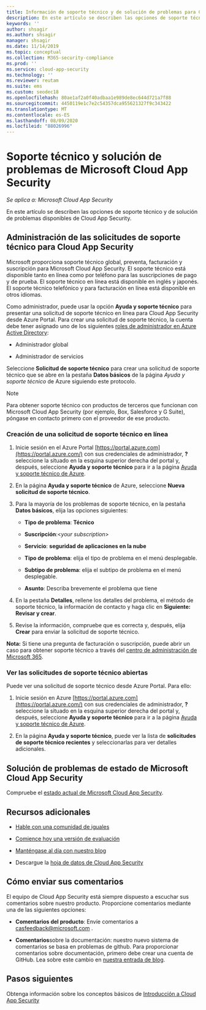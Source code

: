 ```yaml
---
title: Información de soporte técnico y de solución de problemas para Cloud App Security
description: En este artículo se describen las opciones de soporte técnico y de solución de problemas de Microsoft Cloud App Security
keywords: ''
author: shsagir
ms.author: shsagir
manager: shsagir
ms.date: 11/14/2019
ms.topic: conceptual
ms.collection: M365-security-compliance
ms.prod: ''
ms.service: cloud-app-security
ms.technology: ''
ms.reviewer: reutam
ms.suite: ems
ms.custom: seodec18
ms.openlocfilehash: 80ae1af2a0f40adbaa1e989de8ec644d721a7f88
ms.sourcegitcommit: 4450119e1c7e2c54357dca955621327f9c343422
ms.translationtype: MT
ms.contentlocale: es-ES
ms.lasthandoff: 08/09/2020
ms.locfileid: "88026996"
---
```

# <a name="support-and-troubleshooting-microsoft-cloud-app-security"></a>Soporte técnico y solución de problemas de Microsoft Cloud App Security

*Se aplica a: Microsoft Cloud App Security*

En este artículo se describen las opciones de soporte técnico y de solución de problemas disponibles de Cloud App Security.

## <a name="manage-support-requests-for-cloud-app-security"></a>Administración de las solicitudes de soporte técnico para Cloud App Security

Microsoft proporciona soporte técnico global, preventa, facturación y suscripción para Microsoft Cloud App Security. El soporte técnico está disponible tanto en línea como por teléfono para las suscripciones de pago y de prueba. El soporte técnico en línea está disponible en inglés y japonés. El soporte técnico telefónico y para facturación en línea está disponible en otros idiomas.

Como administrador, puede usar la opción **Ayuda y soporte técnico** para presentar una solicitud de soporte técnico en línea para Cloud App Security desde Azure Portal. Para crear una solicitud de soporte técnico, la cuenta debe tener asignado uno de los siguientes [roles de administrador en Azure Active Directory](https://docs.microsoft.com/azure/active-directory/active-directory-assign-admin-roles-azure-portal):

* Administrador global

* Administrador de servicios

Seleccione **Solicitud de soporte técnico** para crear una solicitud de soporte técnico que se abre en la pestaña **Datos básicos** de la página *Ayuda y soporte técnico* de Azure siguiendo este protocolo.

>[!NOTE]
> Para obtener soporte técnico con productos de terceros que funcionan con Microsoft Cloud App Security (por ejemplo, Box, Salesforce y G Suite), póngase en contacto primero con el proveedor de ese producto.

### <a name="create-an-online-support-request"></a>Creación de una solicitud de soporte técnico en línea

1. Inicie sesión en el Azure Portal [https://portal.azure.com](https://portal.azure.com/) con sus credenciales de administrador, **?** seleccione la situado en la esquina superior derecha del portal y, después, seleccione **Ayuda y soporte técnico** para ir a la página [Ayuda y soporte técnico de Azure](https://ms.portal.azure.com/#blade/Microsoft_Azure_Support/HelpAndSupportBlade/overview).

2. En la página **Ayuda y soporte técnico** de Azure, seleccione **Nueva solicitud de soporte técnico**.

3. Para la mayoría de los problemas de soporte técnico, en la pestaña **Datos básicos**, elija las opciones siguientes:

    * **Tipo de problema**: **Técnico**

    * **Suscripción**:\<*your subscription*\>

    * **Servicio**: **seguridad de aplicaciones en la nube**

    * **Tipo de problema**: elija el tipo de problema en el menú desplegable.

    * **Subtipo de problema**: elija el subtipo de problema en el menú desplegable.

    * **Asunto**: Describa brevemente el problema que tiene

4. En la pestaña **Detalles**, rellene los detalles del problema, el método de soporte técnico, la información de contacto y haga clic en **Siguiente: Revisar y crear**.

5. Revise la información, compruebe que es correcta y, después, elija **Crear** para enviar la solicitud de soporte técnico.

**Nota:** Si tiene una pregunta de facturación o suscripción, puede abrir un caso para obtener soporte técnico a través del [centro de administración de Microsoft 365](https://admin.microsoft.com/Support/SupportEntry.aspx).

### <a name="view-open-support-requests"></a>Ver las solicitudes de soporte técnico abiertas

Puede ver una solicitud de soporte técnico desde Azure Portal. Para ello:

1. Inicie sesión en Azure [https://portal.azure.com](https://portal.azure.com/) con sus credenciales de administrador, **?** seleccione la situado en la esquina superior derecha del portal y, después, seleccione **Ayuda y soporte técnico** para ir a la página [Ayuda y soporte técnico de Azure](https://ms.portal.azure.com/#blade/Microsoft_Azure_Support/HelpAndSupportBlade/overview).

2. En la página **Ayuda y soporte técnico**, puede ver la lista de **solicitudes de soporte técnico recientes** y seleccionarlas para ver detalles adicionales.

## <a name="troubleshooting-microsoft-cloud-app-security-status"></a>Solución de problemas de estado de Microsoft Cloud App Security

Compruebe el [estado actual de Microsoft Cloud App Security](https://status.cloudappsecurity.com/).

## <a name="additional-resources"></a>Recursos adicionales

* [Hable con una comunidad de iguales](https://techcommunity.microsoft.com/t5/Microsoft-Cloud-App-Security/bd-p/MicrosoftCloudAppSecurity)

* [Comience hoy una versión de evaluación](https://signup.microsoft.com/Signup?OfferId=757c4c34-d589-46e4-9579-120bba5c92ed&ali=1)

* [Manténgase al día con nuestro blog](https://techcommunity.microsoft.com/t5/Enterprise-Mobility-Security/bg-p/enterprisemobilityandsecurity/label-name/Microsoft%20Cloud%20App%20Security)

* Descargue la [hoja de datos de Cloud App Security](https://download.microsoft.com/download/E/F/E/EFE908F8-7EDB-4244-8039-67BA574186CC/Microsoft_Cloud_App_Security_eBook.pdf)

<a name="feedback"></a>
## <a name="how-to-provide-feedback"></a>Cómo enviar sus comentarios

El equipo de Cloud App Security está siempre dispuesto a escuchar sus comentarios sobre nuestro producto. Proporcione comentarios mediante una de las siguientes opciones:

* **Comentarios del producto**: Envíe comentarios a [casfeedback@microsoft.com](mailto:casfeedback@microsoft.com) .

* **Comentarios**sobre la documentación: nuestro nuevo sistema de comentarios se basa en problemas de github. Para proporcionar comentarios sobre documentación, primero debe crear una cuenta de GitHub. Lea sobre este cambio en [nuestra entrada de blog](https://docs.microsoft.com/teamblog/a-new-feedback-system-is-coming-to-docs).

## <a name="next-steps"></a>Pasos siguientes

Obtenga información sobre los conceptos básicos de [Introducción a Cloud App Security](getting-started-with-cloud-app-security.md)
